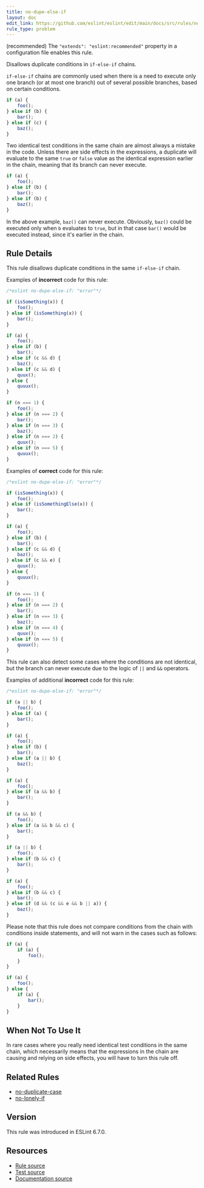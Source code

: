 ```yaml
---
title: no-dupe-else-if
layout: doc
edit_link: https://github.com/eslint/eslint/edit/main/docs/src/rules/no-dupe-else-if.md
rule_type: problem
---
```




(recommended) The `"extends": "eslint:recommended"` property in a configuration file enables this rule.

Disallows duplicate conditions in `if-else-if` chains.

`if-else-if` chains are commonly used when there is a need to execute only one branch (or at most one branch) out of several possible branches, based on certain conditions.

```js
if (a) {
    foo();
} else if (b) {
    bar();
} else if (c) {
    baz();
}
```

Two identical test conditions in the same chain are almost always a mistake in the code. Unless there are side effects in the expressions, a duplicate will evaluate to the same `true` or `false` value as the identical expression earlier in the chain, meaning that its branch can never execute.

```js
if (a) {
    foo();
} else if (b) {
    bar();
} else if (b) {
    baz();
}
```

In the above example, `baz()` can never execute. Obviously, `baz()` could be executed only when `b` evaluates to `true`, but in that case `bar()` would be executed instead, since it's earlier in the chain.

## Rule Details

This rule disallows duplicate conditions in the same `if-else-if` chain.

Examples of **incorrect** code for this rule:

```js
/*eslint no-dupe-else-if: "error"*/

if (isSomething(x)) {
    foo();
} else if (isSomething(x)) {
    bar();
}

if (a) {
    foo();
} else if (b) {
    bar();
} else if (c && d) {
    baz();
} else if (c && d) {
    quux();
} else {
    quuux();
}

if (n === 1) {
    foo();
} else if (n === 2) {
    bar();
} else if (n === 3) {
    baz();
} else if (n === 2) {
    quux();
} else if (n === 5) {
    quuux();
}
```

Examples of **correct** code for this rule:

```js
/*eslint no-dupe-else-if: "error"*/

if (isSomething(x)) {
    foo();
} else if (isSomethingElse(x)) {
    bar();
}

if (a) {
    foo();
} else if (b) {
    bar();
} else if (c && d) {
    baz();
} else if (c && e) {
    quux();
} else {
    quuux();
}

if (n === 1) {
    foo();
} else if (n === 2) {
    bar();
} else if (n === 3) {
    baz();
} else if (n === 4) {
    quux();
} else if (n === 5) {
    quuux();
}
```

This rule can also detect some cases where the conditions are not identical, but the branch can never execute due to the logic of `||` and `&&` operators.

Examples of additional **incorrect** code for this rule:

```js
/*eslint no-dupe-else-if: "error"*/

if (a || b) {
    foo();
} else if (a) {
    bar();
}

if (a) {
    foo();
} else if (b) {
    bar();
} else if (a || b) {
    baz();
}

if (a) {
    foo();
} else if (a && b) {
    bar();
}

if (a && b) {
    foo();
} else if (a && b && c) {
    bar();
}

if (a || b) {
    foo();
} else if (b && c) {
    bar();
}

if (a) {
    foo();
} else if (b && c) {
    bar();
} else if (d && (c && e && b || a)) {
    baz();
}
```

Please note that this rule does not compare conditions from the chain with conditions inside statements, and will not warn in the cases such as follows:

```js
if (a) {
    if (a) {
        foo();
    }
}

if (a) {
    foo();
} else {
    if (a) {
        bar();
    }
}
```

## When Not To Use It

In rare cases where you really need identical test conditions in the same chain, which necessarily means that the expressions in the chain are causing and relying on side effects, you will have to turn this rule off.

## Related Rules

* [no-duplicate-case](no-duplicate-case)
* [no-lonely-if](no-lonely-if)

## Version

This rule was introduced in ESLint 6.7.0.

## Resources

* [Rule source](https://github.com/eslint/eslint/tree/HEAD/lib/rules/no-dupe-else-if.js)
* [Test source](https://github.com/eslint/eslint/tree/HEAD/tests/lib/rules/no-dupe-else-if.js)
* [Documentation source](https://github.com/eslint/eslint/tree/HEAD/docs/src/rules/no-dupe-else-if.md)
